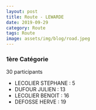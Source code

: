 ```yaml
---
layout: post
title: Route - LEWARDE
date: 2019-09-29
category: Route
tags: Route
image: assets/img/blog/road.jpeg
---
```


### 1ère Catégorie
30 participants
- LECOLIER STEPHANE : 5
- DUFOUR JULIEN : 13
- LECOLIER BENOIT : 16
- DEFOSSE HERVE : 19
